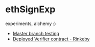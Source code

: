 # ethSignExp
experiments, alchemy :)

* [Master branch testing](https://mohamedhayibor.github.io/ethSignExp/)
* [Deployed Verifier contract - Rinkeby](0xe5F9617C8bb134F27222f36257EACDBDB1ec427a)


